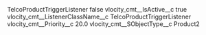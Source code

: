 <?xml version="1.0" encoding="UTF-8"?>
<CustomMetadata xmlns="http://soap.sforce.com/2006/04/metadata" xmlns:xsi="http://www.w3.org/2001/XMLSchema-instance" xmlns:xsd="http://www.w3.org/2001/XMLSchema">
    <label>TelcoProductTriggerListener</label>
    <protected>false</protected>
    <values>
        <field>vlocity_cmt__IsActive__c</field>
        <value xsi:type="xsd:boolean">true</value>
    </values>
    <values>
        <field>vlocity_cmt__ListenerClassName__c</field>
        <value xsi:type="xsd:string">TelcoProductTriggerListener</value>
    </values>
    <values>
        <field>vlocity_cmt__Priority__c</field>
        <value xsi:type="xsd:double">20.0</value>
    </values>
    <values>
        <field>vlocity_cmt__SObjectType__c</field>
        <value xsi:type="xsd:string">Product2</value>
    </values>
</CustomMetadata>
